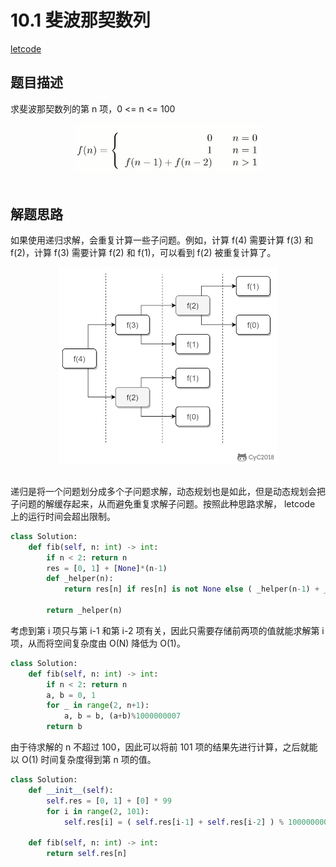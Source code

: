 
# 10.1 斐波那契数列

[letcode](https://leetcode-cn.com/problems/fei-bo-na-qi-shu-lie-lcof/)

## 题目描述

求斐波那契数列的第 n 项，0 <= n <= 100

<!--<div align="center"><img src="https://latex.codecogs.com/gif.latex?f(n)=\left\{\begin{array}{rcl}0&&{n=0}\\1&&{n=1}\\f(n-1)+f(n-2)&&{n>1}\end{array}\right." class="mathjax-pic"/></div> <br> -->

<div align="center"> <img src="pics/45be9587-6069-4ab7-b9ac-840db1a53744.jpg" width="300px"> </div><br>

## 解题思路

如果使用递归求解，会重复计算一些子问题。例如，计算 f(4) 需要计算 f(3) 和 f(2)，计算 f(3) 需要计算 f(2) 和 f(1)，可以看到 f(2) 被重复计算了。

<div align="center"> <img src="pics/c13e2a3d-b01c-4a08-a69b-db2c4e821e09.png" width="350px"/> </div><br>

递归是将一个问题划分成多个子问题求解，动态规划也是如此，但是动态规划会把子问题的解缓存起来，从而避免重复求解子问题。按照此种思路求解， letcode 上的运行时间会超出限制。

```python
class Solution:
    def fib(self, n: int) -> int:
        if n < 2: return n
        res = [0, 1] + [None]*(n-1)
        def _helper(n):
            return res[n] if res[n] is not None else ( _helper(n-1) + _helper(n-2)) % 1000000007
        
        return _helper(n)
```

考虑到第 i 项只与第 i-1 和第 i-2 项有关，因此只需要存储前两项的值就能求解第 i 项，从而将空间复杂度由 O(N) 降低为 O(1)。

```python
class Solution:
    def fib(self, n: int) -> int:
        if n < 2: return n
        a, b = 0, 1
        for _ in range(2, n+1):
            a, b = b, (a+b)%1000000007
        return b
```

由于待求解的 n 不超过 100，因此可以将前 101 项的结果先进行计算，之后就能以 O(1) 时间复杂度得到第 n 项的值。

```python
class Solution:
    def __init__(self):
        self.res = [0, 1] + [0] * 99
        for i in range(2, 101):
            self.res[i] = ( self.res[i-1] + self.res[i-2] ) % 1000000007

    def fib(self, n: int) -> int:
        return self.res[n]
```